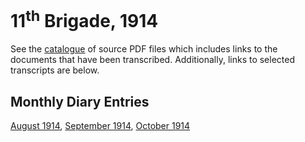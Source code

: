 # 11<sup>th</sup> Brigade, 1914

See the [catalogue](1914-index.xhtml) of source PDF files which includes links to the documents that have been transcribed. Additionally, links to selected transcripts are below.

## Monthly Diary Entries

[August 1914](1914-08-diary.xhtml), [September 1914](1914-09-diary.xhtml), [October 1914](1914-10-diary.xhtml)
